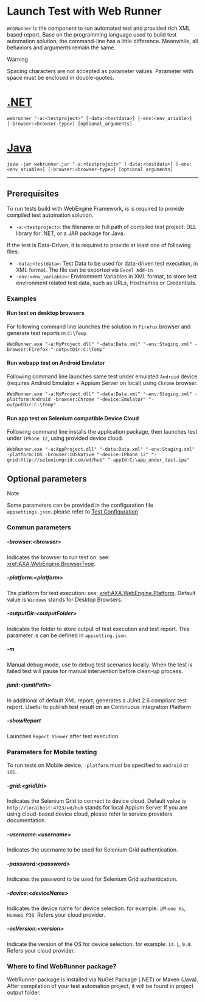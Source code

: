 # Launch Test with Web Runner
`WebRunner` is the component to run automated test and provided rich XML based report.
Base on the programming language used to build test automation solution, the command-line has a little difference.
Meanwhile, all behaviors and arguments remain the same.

> [!WARNING]
> Spacing characters are not accepted as parameter values. Parameter with space must be enclosed in double-quotes.

# [.NET](#tab/netcore)
```batch
webrunner "-a:<testproject>" [-data:<testdata>] [-env:<env_ariable>] [-browser:<browser-type>] [optional_arguments]
```
# [Java](#tab/java)
```batch
java -jar webrunner.jar "-a:<testproject>" [-data:<testdata>] [-env:<env_ariable>] [-browser:<browser-type>] [optional_arguments]
```
***

## Prerequisites
To run tests build with WebEngine Framework, is is required to provide compiled test automation solution.
* `-a:<testproject>`: the filename or full path of compiled test project: DLL library for .NET, or a JAR package for Java.

If the test is Data-Driven, it is required to provide at least one of following files:
* `-data:<testdata>`: Test Data to be used for data-driven test execution, in XML format. The file can be exported via `Excel Add-in`
* `-env:<env_variable>`: Environment Variables in XML format, to store test environment related test data, such as URLs, Hostnames or Credentials.


### Examples
#### Run test on desktop browsers
For following command line launches the solution in `Firefox` browser and generate test reports in `C:\Temp`
```batch
WebRunner.exe "-a:MyProject.dll" "-data:Data.xml" "-env:Staging.xml" -browser:Firefox "-outputDir:C:\Temp"
```
#### Run webapp test on Android Emulator
Following command line launches same test under emulated `Android` device (requires Android Emulator + Appium Server on local) using `Chrome` browser.
```batch
WebRunner.exe "-a:MyProject.dll" "-data:Data.xml" "-env:Staging.xml" -platform:Android -browser:Chrome "-device:Emulator" "-outputDir:C:\Temp"
```
#### Run app test on Selenium compatible Device Cloud
Following command line installs the application package, then launches test under `iPhone 12`, using provided device cloud.
```batch
WebRunner.exe "-a:AppProject.dll" "-data:Data.xml" "-env:Staging.xml" -platform:iOS -browser:IOSNative "-device:iPhone 12" "-grid:http://seleniumgrid.com/wd/hub" "-appId:C:\app_under_test.ipa"
```


## Optional parameters

> [!NOTE]
> Some parameters can be provided in the configuration file `appsettings.json`. please refer to [Test Configuration](appsettings.md)

### Commun parameters
##### -browser:\<browser>
Indicates the browser to run test on. see: <xref:AXA.WebEngine.BrowserType>.
##### -platform:\<platform>
The platform for test execution: see: <xref:AXA.WebEngine.Platform>. Default value is `Windows` stands for Desktop Browsers.
##### -outputDir:\<outputFolder>
Indicates the folder to store output of test execution and test report. This parameter is can be defined in `appsetting.json`.
##### -m
Manual debug mode, use to debug test scenarios locally. When the test is failed test will pause for manual intervention before clean-up process.
##### junit:\<junitPath>
In additional of default XML report, generates a JUnit 2.6 compliant test report. Useful to publish test result on an Continuous Integration Platform
##### -showReport
Launches `Report Viewer` after test execution.

### Parameters for Mobile testing
To run tests on Mobile device, `-platform` must be specified to `Android` or `iOS`.

##### -grid:\<gridUrl>
Indicates the Selenium Grid to connect to device cloud. Default value is `http://localhost:4723/wd/hub` stands for local Appium Server
If you are using cloud-based device cloud, please refer to service providers documentation.

##### -username:\<username>
Indicates the username to be used for Selenium Grid authentication.

##### -password:\<password>
Indicates the password to be used for Selenium Grid authentication.

##### -device:\<deviceName>
Indicates the device name for device selection. for example: `iPhone Xs`, `Huawei P30`. Refers your cloud provider.

##### -osVersion:\<version>
Indicate the version of the OS for device selection. for example: `14.1`, `9.0`. Refers your cloud provider.

### Where to find WebRunner package?
WebRunner package is installed via NuGet Package (.NET) or Maven (Java).
After compilation of your test automation project, it will be found in project output folder.
